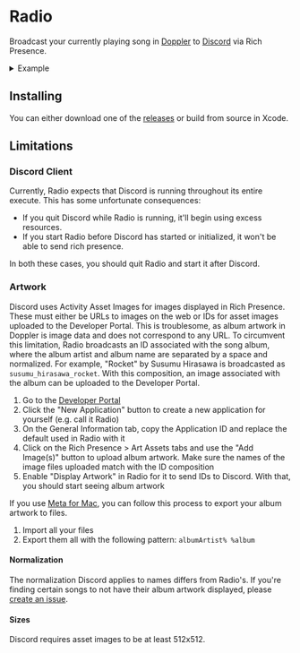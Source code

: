 # Radio

Broadcast your currently playing song in [Doppler](https://brushedtype.co/doppler/) to [Discord](https://discord.com/) via Rich Presence.

<details>
  <summary>Example</summary>
  
  <img src="Documentation/example.png">
</details>

## Installing

You can either download one of the [releases](https://github.com/KyleErhabor/Radio/releases) or build from source in Xcode.

## Limitations

### Discord Client

Currently, Radio expects that Discord is running throughout its entire execute. This has some unfortunate consequences:
- If you quit Discord while Radio is running, it'll begin using excess resources.
- If you start Radio before Discord has started or initialized, it won't be able to send rich presence.

In both these cases, you should quit Radio and start it after Discord.

### Artwork

Discord uses Activity Asset Images for images displayed in Rich Presence. These must either be URLs to images on the web or IDs for asset images uploaded to the Developer Portal. This is troublesome, as album artwork in Doppler is image data and does not correspond to any URL. To circumvent this limitation, Radio broadcasts an ID associated with the song album, where the album artist and album name are separated by a space and normalized. For example, "Rocket" by Susumu Hirasawa is broadcasted as `susumu_hirasawa_rocket`. With this composition, an image associated with the album can be uploaded to the Developer Portal.
1. Go to the [Developer Portal](https://discord.com/developers/applications)
2. Click the "New Application" button to create a new application for yourself (e.g. call it Radio)
3. On the General Information tab, copy the Application ID and replace the default used in Radio with it
4. Click on the Rich Presence > Art Assets tabs and use the "Add Image(s)" button to upload album artwork. Make sure the names of the image files uploaded match with the ID composition
5. Enable "Display Artwork" in Radio for it to send IDs to Discord. With that, you should start seeing album artwork

If you use [Meta for Mac](https://www.nightbirdsevolve.com/meta/), you can follow this process to export your album artwork to files.
1. Import all your files
2. Export them all with the following pattern: `albumArtist% %album` 

#### Normalization

The normalization Discord applies to names differs from Radio's. If you're finding certain songs to not have their album artwork displayed, please [create an issue](https://github.com/KyleErhabor/Radio/issues/new). 

#### Sizes

Discord requires asset images to be at least 512x512.
